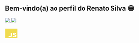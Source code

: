 ## Bem-vindo(a) ao perfil do Renato Silva 😁

 <div>
   <a href="https://github.com/pgmrnt">
   <img height="180em" src="https://github-readme-stats.vercel.app/api?username=pgmrnt&show_icons=true&theme=tokyonight&include_all_commits=true&count_private=true"/>
   <img height="180em" src="https://github-readme-stats.vercel.app/api/top-langs/?username=pgmrnt&layout=compact&langs_count=6&theme=tokyonight"/>

</div>
<div style="display: inline_block"><br>
  <img align="center" alt="PY" height="30" width="40" src="https://raw.githubusercontent.com/devicons/devicon/master/icons/javascript/javascript-plain.svg">
</div>
